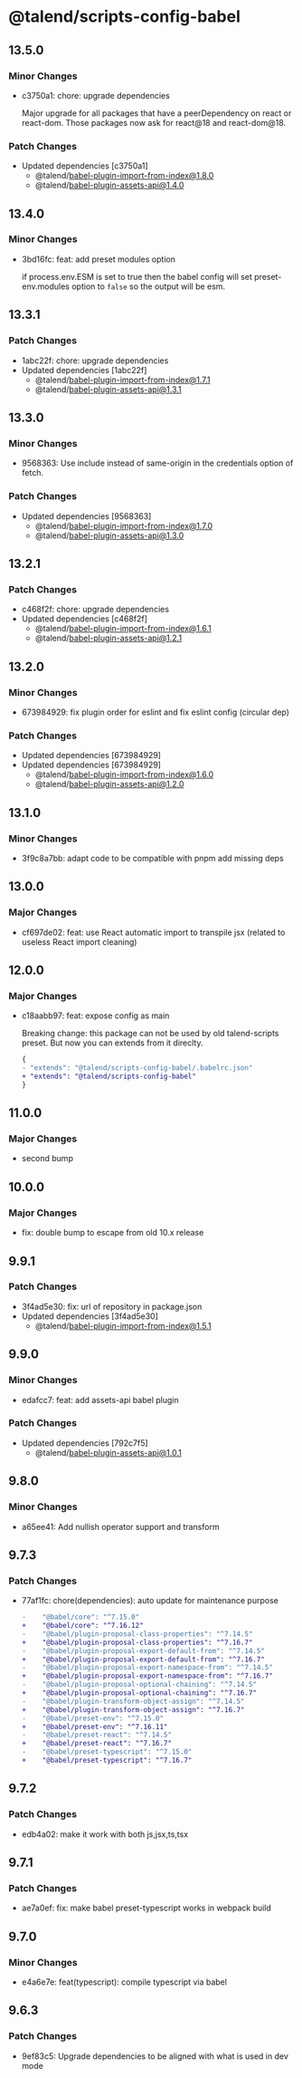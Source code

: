 # @talend/scripts-config-babel

## 13.5.0

### Minor Changes

- c3750a1: chore: upgrade dependencies

  Major upgrade for all packages that have a peerDependency on react or react-dom. Those packages now ask for react@18 and react-dom@18.

### Patch Changes

- Updated dependencies [c3750a1]
  - @talend/babel-plugin-import-from-index@1.8.0
  - @talend/babel-plugin-assets-api@1.4.0

## 13.4.0

### Minor Changes

- 3bd16fc: feat: add preset modules option

  if process.env.ESM is set to true then the babel config will set preset-env.modules option to `false` so the output will be esm.

## 13.3.1

### Patch Changes

- 1abc22f: chore: upgrade dependencies
- Updated dependencies [1abc22f]
  - @talend/babel-plugin-import-from-index@1.7.1
  - @talend/babel-plugin-assets-api@1.3.1

## 13.3.0

### Minor Changes

- 9568363: Use include instead of same-origin in the credentials option of fetch.

### Patch Changes

- Updated dependencies [9568363]
  - @talend/babel-plugin-import-from-index@1.7.0
  - @talend/babel-plugin-assets-api@1.3.0

## 13.2.1

### Patch Changes

- c468f2f: chore: upgrade dependencies
- Updated dependencies [c468f2f]
  - @talend/babel-plugin-import-from-index@1.6.1
  - @talend/babel-plugin-assets-api@1.2.1

## 13.2.0

### Minor Changes

- 673984929: fix plugin order for eslint and fix eslint config (circular dep)

### Patch Changes

- Updated dependencies [673984929]
- Updated dependencies [673984929]
  - @talend/babel-plugin-import-from-index@1.6.0
  - @talend/babel-plugin-assets-api@1.2.0

## 13.1.0

### Minor Changes

- 3f9c8a7bb: adapt code to be compatible with pnpm
  add missing deps

## 13.0.0

### Major Changes

- cf697de02: feat: use React automatic import to transpile jsx (related to useless React import cleaning)

## 12.0.0

### Major Changes

- c18aabb97: feat: expose config as main

  Breaking change: this package can not be used by old talend-scripts preset. But now you can extends from it direclty.

  ```diff
  {
  -	"extends": "@talend/scripts-config-babel/.babelrc.json"
  +	"extends": "@talend/scripts-config-babel"
  }
  ```

## 11.0.0

### Major Changes

- second bump

## 10.0.0

### Major Changes

- fix: double bump to escape from old 10.x release

## 9.9.1

### Patch Changes

- 3f4ad5e30: fix: url of repository in package.json
- Updated dependencies [3f4ad5e30]
  - @talend/babel-plugin-import-from-index@1.5.1

## 9.9.0

### Minor Changes

- edafcc7: feat: add assets-api babel plugin

### Patch Changes

- Updated dependencies [792c7f5]
  - @talend/babel-plugin-assets-api@1.0.1

## 9.8.0

### Minor Changes

- a65ee41: Add nullish operator support and transform

## 9.7.3

### Patch Changes

- 77af1fc: chore(dependencies): auto update for maintenance purpose

  ```diff
  -    "@babel/core": "^7.15.0"
  +    "@babel/core": "^7.16.12"
  -    "@babel/plugin-proposal-class-properties": "^7.14.5"
  +    "@babel/plugin-proposal-class-properties": "^7.16.7"
  -    "@babel/plugin-proposal-export-default-from": "^7.14.5"
  +    "@babel/plugin-proposal-export-default-from": "^7.16.7"
  -    "@babel/plugin-proposal-export-namespace-from": "^7.14.5"
  +    "@babel/plugin-proposal-export-namespace-from": "^7.16.7"
  -    "@babel/plugin-proposal-optional-chaining": "^7.14.5"
  +    "@babel/plugin-proposal-optional-chaining": "^7.16.7"
  -    "@babel/plugin-transform-object-assign": "^7.14.5"
  +    "@babel/plugin-transform-object-assign": "^7.16.7"
  -    "@babel/preset-env": "^7.15.0"
  +    "@babel/preset-env": "^7.16.11"
  -    "@babel/preset-react": "^7.14.5"
  +    "@babel/preset-react": "^7.16.7"
  -    "@babel/preset-typescript": "^7.15.0"
  +    "@babel/preset-typescript": "^7.16.7"
  ```

## 9.7.2

### Patch Changes

- edb4a02: make it work with both js,jsx,ts,tsx

## 9.7.1

### Patch Changes

- ae7a0ef: fix: make babel preset-typescript works in webpack build

## 9.7.0

### Minor Changes

- e4a6e7e: feat(typescript): compile typescript via babel

## 9.6.3

### Patch Changes

- 9ef83c5: Upgrade dependencies to be aligned with what is used in dev mode
